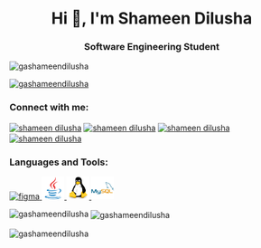 <h1 align="center">Hi 👋, I'm Shameen Dilusha</h1>
<h3 align="center">Software Engineering Student</h3>

<p align="left"> <img src="https://komarev.com/ghpvc/?username=gashameendilusha&label=Profile%20views&color=0e75b6&style=flat" alt="gashameendilusha" /> </p>

<p align="left"> <a href="https://github.com/ryo-ma/github-profile-trophy"><img src="https://github-profile-trophy.vercel.app/?username=gashameendilusha" alt="gashameendilusha" /></a> </p>

<h3 align="left">Connect with me:</h3>
<p align="left">
<a href="https://linkedin.com/in/shameen dilusha" target="blank"><img align="center" src="https://raw.githubusercontent.com/rahuldkjain/github-profile-readme-generator/master/src/images/icons/Social/linked-in-alt.svg" alt="shameen dilusha" height="30" width="40" /></a>
<a href="https://fb.com/shameen dilusha" target="blank"><img align="center" src="https://raw.githubusercontent.com/rahuldkjain/github-profile-readme-generator/master/src/images/icons/Social/facebook.svg" alt="shameen dilusha" height="30" width="40" /></a>
<a href="https://instagram.com/shameen dilusha" target="blank"><img align="center" src="https://raw.githubusercontent.com/rahuldkjain/github-profile-readme-generator/master/src/images/icons/Social/instagram.svg" alt="shameen dilusha" height="30" width="40" /></a>
<a href="[https://www.youtube.com/c/shameen dilusha](https://youtube.com/@ShameenDilusha?si=19frwIRdA7apM7xn)" target="blank"><img align="center" src="https://raw.githubusercontent.com/rahuldkjain/github-profile-readme-generator/master/src/images/icons/Social/youtube.svg" alt="shameen dilusha" height="30" width="40" /></a>
</p>

<h3 align="left">Languages and Tools:</h3>
<p align="left"> <a href="https://www.figma.com/" target="_blank" rel="noreferrer"> <img src="https://www.vectorlogo.zone/logos/figma/figma-icon.svg" alt="figma" width="40" height="40"/> </a> <a href="https://www.java.com" target="_blank" rel="noreferrer"> <img src="https://raw.githubusercontent.com/devicons/devicon/master/icons/java/java-original.svg" alt="java" width="40" height="40"/> </a> <a href="https://www.linux.org/" target="_blank" rel="noreferrer"> <img src="https://raw.githubusercontent.com/devicons/devicon/master/icons/linux/linux-original.svg" alt="linux" width="40" height="40"/> </a> <a href="https://www.mysql.com/" target="_blank" rel="noreferrer"> <img src="https://raw.githubusercontent.com/devicons/devicon/master/icons/mysql/mysql-original-wordmark.svg" alt="mysql" width="40" height="40"/> </a> </p>

<p><img align="left" src="https://github-readme-stats.vercel.app/api/top-langs?username=gashameendilusha&show_icons=true&locale=en&layout=compact" alt="gashameendilusha" /></p>

<p>&nbsp;<img align="center" src="https://github-readme-stats.vercel.app/api?username=gashameendilusha&show_icons=true&locale=en" alt="gashameendilusha" /></p>

<p><img align="center" src="https://github-readme-streak-stats.herokuapp.com/?user=gashameendilusha&" alt="gashameendilusha" /></p>
